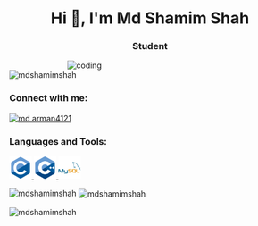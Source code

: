 <h1 align="center">Hi 👋, I'm Md Shamim Shah</h1>
<h3 align="center">Student</h3>
<img align="right" alt="coding" width="400" src="https://camo.githubusercontent.com/19db51af5f90f1b152bc0b9078f5fe97053955be5074f03f17019c70345bdcdb/68747470733a2f2f6d69726f2e6d656469756d2e636f6d2f6d61782f313336302f302a37513379765349765f7430696f4a2d5a2e676966">
<p align="left"> <img src="https://komarev.com/ghpvc/?username=mdshamimshah&label=Profile%20views&color=0e75b6&style=flat" alt="mdshamimshah" /> </p>

<h3 align="left">Connect with me:</h3>
<p align="left">
<a href="https://instagram.com/md arman4121" target="blank"><img align="center" src="https://raw.githubusercontent.com/rahuldkjain/github-profile-readme-generator/master/src/images/icons/Social/instagram.svg" alt="md arman4121" height="30" width="40" /></a>
</p>

<h3 align="left">Languages and Tools:</h3>
<p align="left"> <a href="https://www.cprogramming.com/" target="_blank" rel="noreferrer"> <img src="https://raw.githubusercontent.com/devicons/devicon/master/icons/c/c-original.svg" alt="c" width="40" height="40"/> </a> <a href="https://www.w3schools.com/cpp/" target="_blank" rel="noreferrer"> <img src="https://raw.githubusercontent.com/devicons/devicon/master/icons/cplusplus/cplusplus-original.svg" alt="cplusplus" width="40" height="40"/> </a> <a href="https://www.mysql.com/" target="_blank" rel="noreferrer"> <img src="https://raw.githubusercontent.com/devicons/devicon/master/icons/mysql/mysql-original-wordmark.svg" alt="mysql" width="40" height="40"/> </a> </p>

<p><img align="left" src="https://github-readme-stats.vercel.app/api/top-langs?username=mdshamimshah&show_icons=true&locale=en&layout=compact" alt="mdshamimshah" /></p>

<p>&nbsp;<img align="center" src="https://github-readme-stats.vercel.app/api?username=mdshamimshah&show_icons=true&locale=en" alt="mdshamimshah" /></p>

<p><img align="center" src="https://github-readme-streak-stats.herokuapp.com/?user=mdshamimshah&" alt="mdshamimshah" /></p>
